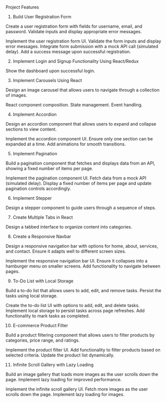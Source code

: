 Project Features

1. Build User Registration Form

Create a user registration form with fields for username, email, and password. Validate inputs and display appropriate error messages.

Implement the user registration form UI.
Validate the form inputs and display error messages.
Integrate form submission with a mock API call (simulated delay).
Add a success message upon successful registration.

2. Implement Login and Signup Functionality Using React/Redux

Show the dashboard upon successful login.

3. Implement Carousels Using React

Design an image carousel that allows users to navigate through a collection of images.

React component composition.
State management.
Event handling.

4. Implement Accordion

Design an accordion component that allows users to expand and collapse sections to view content.

Implement the accordion component UI.
Ensure only one section can be expanded at a time.
Add animations for smooth transitions.

5. Implement Pagination

Build a pagination component that fetches and displays data from an API, showing a fixed number of items per page.

Implement the pagination component UI.
Fetch data from a mock API (simulated delay).
Display a fixed number of items per page and update pagination controls accordingly.

6. Implement Stepper

Design a stepper component to guide users through a sequence of steps.

7. Create Multiple Tabs in React

Design a tabbed interface to organize content into categories.

8. Create a Responsive Navbar

Design a responsive navigation bar with options for home, about, services, and contact. Ensure it adapts well to different screen sizes.

Implement the responsive navigation bar UI.
Ensure it collapses into a hamburger menu on smaller screens.
Add functionality to navigate between pages.

9. To-Do List with Local Storage

Build a to-do list that allows users to add, edit, and remove tasks. Persist the tasks using local storage.

Create the to-do list UI with options to add, edit, and delete tasks.
Implement local storage to persist tasks across page refreshes.
Add functionality to mark tasks as completed.

10. E-commerce Product Filter

Build a product filtering component that allows users to filter products by categories, price range, and ratings.

Implement the product filter UI.
Add functionality to filter products based on selected criteria.
Update the product list dynamically.

11. Infinite Scroll Gallery with Lazy Loading

Build an image gallery that loads more images as the user scrolls down the page. Implement lazy loading for improved performance.

Implement the infinite scroll gallery UI.
Fetch more images as the user scrolls down the page.
Implement lazy loading for images.
